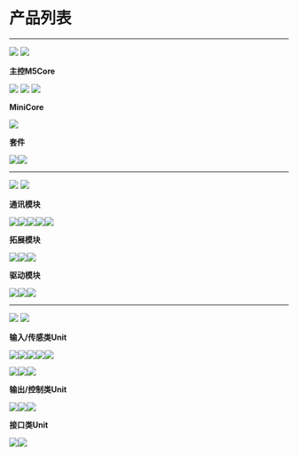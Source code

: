 # 产品列表

***

<img src='assets/img/product_pics/1.jpg'> <img src='assets/img/product_pics/cores.png'>

**主控M5Core**

[![](https://img-blog.csdnimg.cn/20181210155042186.jpg)](zh_CN/product_documents/m5stack-core/m5core_basic) [![](https://img-blog.csdnimg.cn/20181210155059380.jpg)](zh_CN/product_documents/m5stack-core/m5core_gray) [![](https://img-blog.csdnimg.cn/20181210155116910.jpg)](zh_CN/product_documents/m5stack-core/m5core_fire)

<!-- |[BASIC](zh_CN/product_documents/m5stack-core/m5core_basic)|[GRAY](zh_CN/product_documents/m5stack-core/m5core_gray)|[FIRE](zh_CN/product_documents/m5stack-core/m5core_fire)| -->

**MiniCore**

[![](https://img-blog.csdnimg.cn/2018121015515360.jpg)](zh_CN/product_documents/m5stack-core/minicore_stick)

<!-- [M5Stick]() -->

**套件**

[![](https://img-blog.csdnimg.cn/20181210155134684.png)](zh_CN/product_documents/m5stack-core/m5go_iot_starter_kit)[![](https://img-blog.csdnimg.cn/20181210155938827.jpg)](zh_CN/product_documents/m5stack-core/face_kit)

<!-- |[M5GO Starter Kit]()|[FACES Kit]()| -->

***

<img src='assets/img/product_pics/2.jpg'> <img src='assets/img/product_pics/module.png'>

**通讯模块**

[![](https://img-blog.csdnimg.cn/20181210163322273.jpg)](zh_CN/product_documents/modules/module_gps)[![](https://img-blog.csdnimg.cn/20181210163333682.jpg)](zh_CN/product_documents/modules/module_lora)[![](https://img-blog.csdnimg.cn/20181210163345680.jpg)](zh_CN/product_documents/modules/module_sim800)[![](https://img-blog.csdnimg.cn/20181210163357400.jpg)](zh_CN/product_documents/modules/module_commu)[![](https://img-blog.csdnimg.cn/20181212111936228.jpg)](zh_CN/product_documents/modules/module_usb)

<!-- |[GPS]()|[LORA]()|[SIM800/GPRS/GSM]()|[COMMU]()| -->

**拓展模块**

[![](https://img-blog.csdnimg.cn/20181210163430353.jpg)](zh_CN/product_documents/modules/module_battery)[![](https://img-blog.csdnimg.cn/20181210163857125.jpg)](zh_CN/product_documents/modules/module_proto)[![](https://img-blog.csdnimg.cn/20181212110809815.png)](zh_CN/product_documents/modules/module_plus)

<!-- |[BATTERY]()|[PROTO]()| -->

**驱动模块**

[![](https://img-blog.csdnimg.cn/20181210163555583.jpg)](zh_CN/product_documents/modules/module_stepmotor)[![](https://img-blog.csdnimg.cn/20181210163610300.jpg)](zh_CN/product_documents/modules/module_servo)[![](https://img-blog.csdnimg.cn/2018121211200138.jpg)](zh_CN/product_documents/modules/module_lego+)

<!-- |[STEPMOTOR]()|[SERVO]()| -->

***

<img src='assets/img/product_pics/3.jpg'> <img src='assets/img/product_pics/unit.png'>

**输入/传感类Unit**

[![](https://img-blog.csdnimg.cn/20181211173622546.png)](zh_CN/product_documents/units/unit_env)[![](https://img-blog.csdnimg.cn/20181211174001353.png)](zh_CN/product_documents/units/unit_ir)[![](https://img-blog.csdnimg.cn/20181211174020278.png)](zh_CN/product_documents/units/unit_pir)[![](https://img-blog.csdnimg.cn/20181211174328827.png)](zh_CN/product_documents/units/unit_angle)[![](https://img-blog.csdnimg.cn/20181211174313215.png)](zh_CN/product_documents/units/unit_adc)

[![](https://img-blog.csdnimg.cn/20181211175208695.png)](zh_CN/product_documents/units/unit_dac)[![](https://img-blog.csdnimg.cn/20181211174349287.png)](zh_CN/product_documents/units/unit_button)[![](https://img-blog.csdnimg.cn/20181211175218426.png)](zh_CN/product_documents/units/unit_dual_button)

<!-- |[ADC]()|[数字模拟转换Unit]()|[单按键]()|[双按键]()| -->

**输出/控制类Unit**

[![](https://img-blog.csdnimg.cn/20181211174047354.png)](zh_CN/product_documents/units/unit_rgb)[![](https://img-blog.csdnimg.cn/20181211174057301.png)](zh_CN/product_documents/units/unit_relay)[![](https://img-blog.csdnimg.cn/20181211174111764.png)](zh_CN/product_documents/units/unit_neopixel)

**接口类Unit**

[![](https://img-blog.csdnimg.cn/20181211174142806.png)](zh_CN/product_documents/units/unit_hub)[![](https://img-blog.csdnimg.cn/20181211174154240.png)](zh_CN/product_documents/units/unit_396port)

<!-- <img src='assets/img/product_pics/1.jpg'> <img src='assets/img/product_pics/cores.png'>

| M5Core        | MiniCore      |
| :----------:  |:------------: |
| [BASIC](zh_CN/product_documents/m5stack-core/m5core_basic)         | [Stick](zh_CN/product_documents/m5stack-core/minicore_stick)         |
| [GRAY](zh_CN/product_documents/m5stack-core/m5core_gray)          | /            |
| [FIRE](zh_CN/product_documents/m5stack-core/m5core_fire)          | /            |
| [FACE Kit](zh_CN/product_documents/m5stack-core/face_kit)          | /            |
| [M5GO IOT Kit](zh_CN/product_documents/m5stack-core/m5go_iot_starter_kit)          | /            |


<img src='assets/img/product_pics/2.jpg'> <img src='assets/img/product_pics/module.png'>

| 无线通信模块      | 配件模块  | 控制模块   |
| :------------------:  |:------------------:| :--------------------:|
| [GPS](zh_CN/product_documents/modules/module_gps) | [PROTO](zh_CN/product_documents/modules/module_proto) | [STEPMOTOR](zh_CN/product_documents/modules/module_stepmotor)|
| [LORA](zh_CN/product_documents/modules/module_lora)                  | [BATTERY](zh_CN/product_documents/modules/module_battery)            | [SERVO](zh_CN/product_documents/modules/module_servo)                     |
| [SIM800/GPRS/GSM](zh_CN/product_documents/modules/module_sim800)                  | [BTC](zh_CN/product_documents/modules/module_btc)                | [COMMU](zh_CN/product_documents/modules/module_commu)                    |
| [LoRaWAN](zh_CN/product_documents/modules/module_lorawan)       | [PLUS](zh_CN/product_documents/modules/module_plus)                  | [LEGO+](zh_CN/product_documents/modules/module_lego+)                    |
| /                     | [USB](zh_CN/product_documents/modules/module_usb)                  | /                     |
| /                     | /                  | /                     |
| /                     | /                  | /                     |
| /                     | /                  | /                     |
| /                     | /                  | /                     |

<img src='assets/img/product_pics/5.jpg'> <img src='assets/img/product_pics/bases.png'>

|       |   |    |
| :------------------:  |:------------------:| :--------------------:|
| [M5GO底座](zh_CN/product_documents/bases/m5go_base)      | [PLC底座](zh_CN/product_documents/modules/module_plc)  | [FACE底座](zh_CN/product_documents/bases/face_base)   |
| [LAN底座](zh_CN/product_documents/bases/lan_base)      | /  | /   |
| [Node底座](zh_CN/product_documents/bases/node_base)      | /  | /   |

<img src='assets/img/product_pics/5.jpg'> <img src='assets/img/product_pics/accessory.png'>

|       |   |   |
| :------------------:  |:------------------:| :--------------------:|
| [LEGO-CABLE](zh_CN/product_documents/accessories/cables/lego_cable)      | [FRAME](zh_CN/product_documents/accessories/frame)  | /   |


<img src='assets/img/product_pics/3.jpg'> <img src='assets/img/product_pics/unit.png'>

| 输入/传感类Unit   | 输出/控制类Unit  | 接口类Unit   |
| :-------------------: |:------------------------: | :----------------:|
| [ENV](zh_CN/product_documents/units/unit_env)                   | [RGB](zh_CN/product_documents/units/unit_rgb)                       | [HUB](zh_CN/product_documents/units/unit_hub)               |
| [IR](zh_CN/product_documents/units/unit_ir)                    | [RELAY](zh_CN/product_documents/units/unit_relay)                         | [3.96PORT](zh_CN/product_documents/units/unit_396port)          |
| [PIR](zh_CN/product_documents/units/unit_pir)                   | [NeoPixel](zh_CN/product_documents/units/unit_neopixel)                         | /                 |
| [ANGLE](zh_CN/product_documents/units/unit_angle)                   | /                         | /                 |
| [EARTH/Moisture](zh_CN/product_documents/units/unit_earth)        | /                         | /                 |
| [LIGHT](zh_CN/product_documents/units/unit_light)                 | /                         | /                 |
| [MAKEY](zh_CN/product_documents/units/unit_makey)                   | /                         | /                 |
| [BUTTON](zh_CN/product_documents/units/unit_button)                   | /                         | /                 |
| [Dual-BUTTON](zh_CN/product_documents/units/unit_dual_button)                   | /                         | /                 |
| [JOYSTICK](zh_CN/product_documents/units/unit_joystick)                   | /                         | /                 |
| [THERMAL](zh_CN/product_documents/units/unit_thermal)                   | /                         | /                 |
| [ADC](zh_CN/product_documents/units/unit_adc)                   | /                         | /                 |
| [DAC](zh_CN/product_documents/units/unit_dac)                   | /                         | /                 |
| [Color Sensor](zh_CN/product_documents/units/unit_color_sensor)                   | /                         | /                 |
| [ToF](zh_CN/product_documents/units/unit_tof)                   | /                         | /                 |
| [ESP32Cam](zh_CN/product_documents/units/unit_esp32cam)         | / | / |
| [M5Camera](zh_CN/product_documents/units/unit_m5camera)         | / | / |
| [NCIR](zh_CN/product_documents/units/unit_ncir)                           | /                         | /                 |


<img src='assets/img/product_pics/4.jpg'> <img src='assets/img/product_pics/application.png'>

|       |   |   |
| :------------------:  |:------------------:| :--------------------:|
| [BALA](zh_CN/product_documents/applications/application_bala)      | [LidarBot](zh_CN/product_documents/applications/application_lidarbot)  | /   |


<img src='assets/img/product_pics/6.jpg'> <img src='assets/img/product_pics/tool.png'>

* [M5Stack USB Downloader](zh_CN/product_documents/tools/tool_usb_downloader) -->
